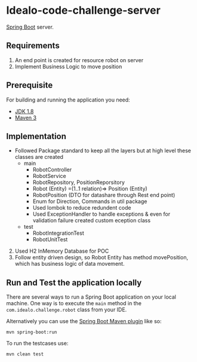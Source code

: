 # Idealo-code-challenge-server

[Spring Boot](http://projects.spring.io/spring-boot/) server.

## Requirements
1. An end point is created for resource robot on server
2. Implement Business Logic to move position

## Prerequisite
For building and running the application you need:

- [JDK 1.8](http://www.oracle.com/technetwork/java/javase/downloads/jdk8-downloads-2133151.html)
- [Maven 3](https://maven.apache.org)
    
## Implementation
- Followed Package standard to keep all the layers but at high level these classes are created
    - main
        - RobotController
        - RobotService
        - RobotRepository, PositionReporsitory
        - Robot (Entity) =(1..1 relation)=> Position (Entity)
        - RobotPosition (DTO for datashare through Rest end point)
        - Enum for Direction, Commands in util package
        - Used lombok to reduce redundent code
        - Used ExceptionHandler to handle exceptions & even for validation failure created custom eception class 
    - test
        - RobotIntegrationTest
        - RobotUnitTest
2. Used H2 InMemory Database for POC
3. Follow entity driven design, so Robot Entity has method movePosition, which has business logic of data movement.

## Run and Test the application locally
There are several ways to run a Spring Boot application on your local machine. One way is to execute the `main` method in the `com.idealo.challenge.robot` class from your IDE.

Alternatively you can use the [Spring Boot Maven plugin](https://docs.spring.io/spring-boot/docs/current/reference/html/build-tool-plugins-maven-plugin.html) like so:

```shell
mvn spring-boot:run
```

To run the testcases use:
```shell
mvn clean test
```
